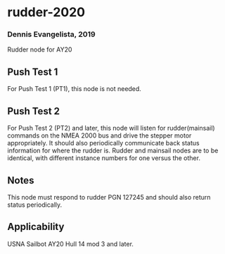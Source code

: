 # rudder-2020
### Dennis Evangelista, 2019
Rudder node for AY20

## Push Test 1
For Push Test 1 (PT1), this node is not needed.

## Push Test 2
For Push Test 2 (PT2) and later, this node will listen for rudder(mainsail) commands on the NMEA 2000 bus and drive the stepper motor appropriately. It should also periodically communicate back status information for where the rudder is. Rudder and mainsail nodes are to be identical, with different instance numbers for one versus the other. 

## Notes
This node must respond to rudder PGN 127245 and should also return status periodically.

## Applicability
USNA Sailbot AY20 Hull 14 mod 3 and later.

